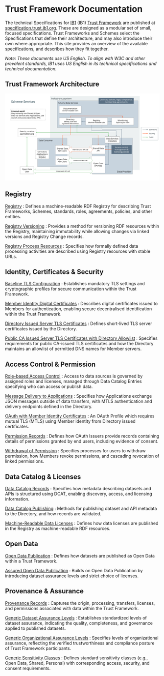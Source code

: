 # Trust Framework Documentation

The technical Specifications for [IB1](https://ib1.org) (IB1) [Trust Framework](https://ib1.org/trust-frameworks/) are published at [specification.trust.ib1.org](https://specification.trust.ib1.org). These are designed as a modular set of small, focused specifications. Trust Frameworks and Schemes select the Specifications that define their architecture, and may also introduce their own where appropriate. This site provides an overview of the available specifications, and describes how they fit together.

*Note: These documents use US English. To align with W3C and other prevalent standards, IB1 uses US English in its technical specifications and technical documentation.*

## Trust Framework Architecture

![IB1 Trust Framework Architecture Diagram ](assets/ib1_trust_framework_architecture_202506.svg)

## Registry

[Registry](https://specification.trust.ib1.org/registry/1.0/)
: Defines a machine-readable RDF Registry for describing Trust Frameworks, Schemes, standards, roles, agreements, policies, and other entities.

[Registry Versioning](https://specification.trust.ib1.org/registry-versioning/1.0/)
: Provides a method for versioning RDF resources within the Registry, maintaining immutability while allowing changes via linked versions and Registry Change records.

[Registry Process Resources](https://specification.trust.ib1.org/registry-process-resources/1.0/)
: Specifies how formally defined data processing activities are described using Registry resources with stable URLs.


## Identity, Certificates & Security

[Baseline TLS Configuration](https://specification.trust.ib1.org/baseline-tls-configuration/1.0/)
: Establishes mandatory TLS settings and cryptographic profiles for secure communication within the Trust Framework.

[Member Identity Digital Certificates](https://specification.trust.ib1.org/member-identity-digital-certificates/1.0/)
: Describes digital certificates issued to Members for authentication, enabling secure decentralised identification within the Trust Framework.

[Directory Issued Server TLS Certificates](https://specification.trust.ib1.org/directory-issued-server-tls-certificates/1.0/)
: Defines short-lived TLS server certificates issued by the Directory.

[Public CA Issued Server TLS Certificates with Directory Allowlist](https://specification.trust.ib1.org/public-ca-issued-server-tls-certificates-with-directory-allowlist/1.0/)
: Specifies requirements for public CA-issued TLS certificates and how the Directory maintains an allowlist of permitted DNS names for Member servers.


## Access Control & Permission

[Role-based Access Control](https://specification.trust.ib1.org/role-based-access-control/1.0/)
: Access to data sources is governed by assigned roles and licenses, managed through Data Catalog Entries specifying who can access or publish data.

[Message Delivery to Applications](https://specification.trust.ib1.org/message-delivery-to-applications/1.0/)
: Specifies how Applications exchange JSON messages outside of data transfers, with MTLS authentication and delivery endpoints defined in the Directory.

[OAuth with Member Identity Certificates](https://specification.trust.ib1.org/oauth-with-member-identity-certificates/1.0/)
: An OAuth Profile which requires mutual TLS (MTLS) using Member identity from Directory issued certificates.

[Permission Records](https://specification.trust.ib1.org/permission-records/1.0/)
: Defines how OAuth Issuers provide records containing details of permissions granted by end users, including evidence of consent.

[Withdrawal of Permission](https://specification.trust.ib1.org/withdrawal-of-permission/1.0/)
: Specifies processes for users to withdraw permission, how Members revoke permissions, and cascading revocation of linked permissions.

## Data Catalog & Licenses

[Data Catalog Records](https://specification.trust.ib1.org/data-catalog-records/1.0/)
: Specifies how metadata describing datasets and APIs is structured using DCAT, enabling discovery, access, and licensing information.

[Data Catalog Publishing](https://specification.trust.ib1.org/data-catalog-publishing/1.0/)
: Methods for publishing dataset and API metadata to the Directory, and how records are validated.

[Machine-Readable Data Licenses](https://specification.trust.ib1.org/machine-readable-data-licenses/1.0/)
: Defines how data licenses are published in the Registry as machine-readable RDF resources.


## Open Data

[Open Data Publication](https://specification.trust.ib1.org/open-data/1.0/)
: Defines how datasets are published as Open Data within a Trust Framework.

[Assured Open Data Publication](https://specification.trust.ib1.org/assured-open-data/1.0/)
: Builds on Open Data Publication by introducing dataset assurance levels and strict choice of licenses.

## Provenance & Assurance

[Provenance Records](https://specification.trust.ib1.org/provenance-records/1.0/)
: Captures the origin, processing, transfers, licenses, and permissions associated with data within the Trust Framework.

[Generic Dataset Assurance Levels](https://specification.trust.ib1.org/generic-dataset-assurance-levels/1.0/)
: Establishes standardized levels of dataset assurance, indicating the quality, completeness, and governance applied to published datasets.

[Generic Organizational Assurance Levels](https://specification.trust.ib1.org/generic-organizational-assurance-levels/1.0/)
: Specifies levels of organizational assurance, reflecting the verified trustworthiness and compliance posture of Trust Framework participants.

[Generic Sensitivity Classes](https://specification.trust.ib1.org/generic-sensitivity-classes/1.0/)
: Defines standard sensitivity classes (e.g., Open Data, Shared, Personal) with corresponding access, security, and consent requirements.
